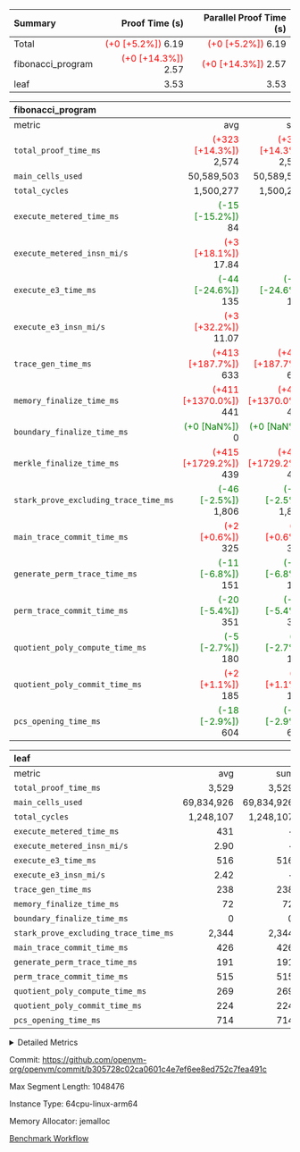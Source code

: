 | Summary | Proof Time (s) | Parallel Proof Time (s) |
|:---|---:|---:|
| Total | <span style='color: red'>(+0 [+5.2%])</span> 6.19 | <span style='color: red'>(+0 [+5.2%])</span> 6.19 |
| fibonacci_program | <span style='color: red'>(+0 [+14.3%])</span> 2.57 | <span style='color: red'>(+0 [+14.3%])</span> 2.57 |
| leaf |  3.53 |  3.53 |


| fibonacci_program |||||
|:---|---:|---:|---:|---:|
|metric|avg|sum|max|min|
| `total_proof_time_ms ` | <span style='color: red'>(+323 [+14.3%])</span> 2,574 | <span style='color: red'>(+323 [+14.3%])</span> 2,574 | <span style='color: red'>(+323 [+14.3%])</span> 2,574 | <span style='color: red'>(+323 [+14.3%])</span> 2,574 |
| `main_cells_used     ` |  50,589,503 |  50,589,503 |  50,589,503 |  50,589,503 |
| `total_cycles        ` |  1,500,277 |  1,500,277 |  1,500,277 |  1,500,277 |
| `execute_metered_time_ms` | <span style='color: green'>(-15 [-15.2%])</span> 84 | -          | -          | -          |
| `execute_metered_insn_mi/s` | <span style='color: red'>(+3 [+18.1%])</span> 17.84 | -          | -          | -          |
| `execute_e3_time_ms  ` | <span style='color: green'>(-44 [-24.6%])</span> 135 | <span style='color: green'>(-44 [-24.6%])</span> 135 | <span style='color: green'>(-44 [-24.6%])</span> 135 | <span style='color: green'>(-44 [-24.6%])</span> 135 |
| `execute_e3_insn_mi/s` | <span style='color: red'>(+3 [+32.2%])</span> 11.07 | -          | <span style='color: red'>(+3 [+32.2%])</span> 11.07 | <span style='color: red'>(+3 [+32.2%])</span> 11.07 |
| `trace_gen_time_ms   ` | <span style='color: red'>(+413 [+187.7%])</span> 633 | <span style='color: red'>(+413 [+187.7%])</span> 633 | <span style='color: red'>(+413 [+187.7%])</span> 633 | <span style='color: red'>(+413 [+187.7%])</span> 633 |
| `memory_finalize_time_ms` | <span style='color: red'>(+411 [+1370.0%])</span> 441 | <span style='color: red'>(+411 [+1370.0%])</span> 441 | <span style='color: red'>(+411 [+1370.0%])</span> 441 | <span style='color: red'>(+411 [+1370.0%])</span> 441 |
| `boundary_finalize_time_ms` | <span style='color: green'>(+0 [NaN%])</span> 0 | <span style='color: green'>(+0 [NaN%])</span> 0 | <span style='color: green'>(+0 [NaN%])</span> 0 | <span style='color: green'>(+0 [NaN%])</span> 0 |
| `merkle_finalize_time_ms` | <span style='color: red'>(+415 [+1729.2%])</span> 439 | <span style='color: red'>(+415 [+1729.2%])</span> 439 | <span style='color: red'>(+415 [+1729.2%])</span> 439 | <span style='color: red'>(+415 [+1729.2%])</span> 439 |
| `stark_prove_excluding_trace_time_ms` | <span style='color: green'>(-46 [-2.5%])</span> 1,806 | <span style='color: green'>(-46 [-2.5%])</span> 1,806 | <span style='color: green'>(-46 [-2.5%])</span> 1,806 | <span style='color: green'>(-46 [-2.5%])</span> 1,806 |
| `main_trace_commit_time_ms` | <span style='color: red'>(+2 [+0.6%])</span> 325 | <span style='color: red'>(+2 [+0.6%])</span> 325 | <span style='color: red'>(+2 [+0.6%])</span> 325 | <span style='color: red'>(+2 [+0.6%])</span> 325 |
| `generate_perm_trace_time_ms` | <span style='color: green'>(-11 [-6.8%])</span> 151 | <span style='color: green'>(-11 [-6.8%])</span> 151 | <span style='color: green'>(-11 [-6.8%])</span> 151 | <span style='color: green'>(-11 [-6.8%])</span> 151 |
| `perm_trace_commit_time_ms` | <span style='color: green'>(-20 [-5.4%])</span> 351 | <span style='color: green'>(-20 [-5.4%])</span> 351 | <span style='color: green'>(-20 [-5.4%])</span> 351 | <span style='color: green'>(-20 [-5.4%])</span> 351 |
| `quotient_poly_compute_time_ms` | <span style='color: green'>(-5 [-2.7%])</span> 180 | <span style='color: green'>(-5 [-2.7%])</span> 180 | <span style='color: green'>(-5 [-2.7%])</span> 180 | <span style='color: green'>(-5 [-2.7%])</span> 180 |
| `quotient_poly_commit_time_ms` | <span style='color: red'>(+2 [+1.1%])</span> 185 | <span style='color: red'>(+2 [+1.1%])</span> 185 | <span style='color: red'>(+2 [+1.1%])</span> 185 | <span style='color: red'>(+2 [+1.1%])</span> 185 |
| `pcs_opening_time_ms ` | <span style='color: green'>(-18 [-2.9%])</span> 604 | <span style='color: green'>(-18 [-2.9%])</span> 604 | <span style='color: green'>(-18 [-2.9%])</span> 604 | <span style='color: green'>(-18 [-2.9%])</span> 604 |

| leaf |||||
|:---|---:|---:|---:|---:|
|metric|avg|sum|max|min|
| `total_proof_time_ms ` |  3,529 |  3,529 |  3,529 |  3,529 |
| `main_cells_used     ` |  69,834,926 |  69,834,926 |  69,834,926 |  69,834,926 |
| `total_cycles        ` |  1,248,107 |  1,248,107 |  1,248,107 |  1,248,107 |
| `execute_metered_time_ms` |  431 | -          | -          | -          |
| `execute_metered_insn_mi/s` |  2.90 | -          | -          | -          |
| `execute_e3_time_ms  ` |  516 |  516 |  516 |  516 |
| `execute_e3_insn_mi/s` |  2.42 | -          |  2.42 |  2.42 |
| `trace_gen_time_ms   ` |  238 |  238 |  238 |  238 |
| `memory_finalize_time_ms` |  72 |  72 |  72 |  72 |
| `boundary_finalize_time_ms` |  0 |  0 |  0 |  0 |
| `stark_prove_excluding_trace_time_ms` |  2,344 |  2,344 |  2,344 |  2,344 |
| `main_trace_commit_time_ms` |  426 |  426 |  426 |  426 |
| `generate_perm_trace_time_ms` |  191 |  191 |  191 |  191 |
| `perm_trace_commit_time_ms` |  515 |  515 |  515 |  515 |
| `quotient_poly_compute_time_ms` |  269 |  269 |  269 |  269 |
| `quotient_poly_commit_time_ms` |  224 |  224 |  224 |  224 |
| `pcs_opening_time_ms ` |  714 |  714 |  714 |  714 |



<details>
<summary>Detailed Metrics</summary>

| group | num_segments | num_children | keygen_time_ms | insns | fri.log_blowup | execute_metered_time_ms | execute_metered_insn_mi/s | commit_exe_time_ms |
| --- | --- | --- | --- | --- | --- | --- | --- | --- |
| fibonacci_program | 1 |  | 230 | 1,500,278 | 1 | 84 | 17.84 | 5 | 
| leaf |  | 1 |  |  | 1 |  |  |  | 

| group | air_name | quotient_deg | interactions | constraints |
| --- | --- | --- | --- | --- |
| fibonacci_program | AccessAdapterAir<16> | 2 | 5 | 12 | 
| fibonacci_program | AccessAdapterAir<2> | 2 | 5 | 12 | 
| fibonacci_program | AccessAdapterAir<32> | 2 | 5 | 12 | 
| fibonacci_program | AccessAdapterAir<4> | 2 | 5 | 12 | 
| fibonacci_program | AccessAdapterAir<8> | 2 | 5 | 12 | 
| fibonacci_program | BitwiseOperationLookupAir<8> | 2 | 2 | 4 | 
| fibonacci_program | MemoryMerkleAir<8> | 2 | 4 | 39 | 
| fibonacci_program | PersistentBoundaryAir<8> | 2 | 3 | 7 | 
| fibonacci_program | PhantomAir | 2 | 3 | 5 | 
| fibonacci_program | Poseidon2PeripheryAir<BabyBearParameters>, 1> | 2 | 1 | 286 | 
| fibonacci_program | ProgramAir | 1 | 1 | 4 | 
| fibonacci_program | RangeTupleCheckerAir<2> | 1 | 1 | 4 | 
| fibonacci_program | Rv32HintStoreAir | 2 | 18 | 28 | 
| fibonacci_program | VariableRangeCheckerAir | 1 | 1 | 4 | 
| fibonacci_program | VmAirWrapper<Rv32BaseAluAdapterAir, BaseAluCoreAir<4, 8> | 2 | 20 | 37 | 
| fibonacci_program | VmAirWrapper<Rv32BaseAluAdapterAir, LessThanCoreAir<4, 8> | 2 | 18 | 40 | 
| fibonacci_program | VmAirWrapper<Rv32BaseAluAdapterAir, ShiftCoreAir<4, 8> | 2 | 24 | 91 | 
| fibonacci_program | VmAirWrapper<Rv32BranchAdapterAir, BranchEqualCoreAir<4> | 2 | 11 | 20 | 
| fibonacci_program | VmAirWrapper<Rv32BranchAdapterAir, BranchLessThanCoreAir<4, 8> | 2 | 13 | 35 | 
| fibonacci_program | VmAirWrapper<Rv32CondRdWriteAdapterAir, Rv32JalLuiCoreAir> | 2 | 10 | 18 | 
| fibonacci_program | VmAirWrapper<Rv32JalrAdapterAir, Rv32JalrCoreAir> | 2 | 16 | 20 | 
| fibonacci_program | VmAirWrapper<Rv32LoadStoreAdapterAir, LoadSignExtendCoreAir<4, 8> | 2 | 18 | 33 | 
| fibonacci_program | VmAirWrapper<Rv32LoadStoreAdapterAir, LoadStoreCoreAir<4> | 2 | 17 | 40 | 
| fibonacci_program | VmAirWrapper<Rv32MultAdapterAir, DivRemCoreAir<4, 8> | 2 | 25 | 84 | 
| fibonacci_program | VmAirWrapper<Rv32MultAdapterAir, MulHCoreAir<4, 8> | 2 | 24 | 31 | 
| fibonacci_program | VmAirWrapper<Rv32MultAdapterAir, MultiplicationCoreAir<4, 8> | 2 | 19 | 19 | 
| fibonacci_program | VmAirWrapper<Rv32RdWriteAdapterAir, Rv32AuipcCoreAir> | 2 | 12 | 14 | 
| fibonacci_program | VmConnectorAir | 2 | 5 | 11 | 
| leaf | AccessAdapterAir<2> | 2 | 5 | 12 | 
| leaf | AccessAdapterAir<4> | 2 | 5 | 12 | 
| leaf | AccessAdapterAir<8> | 2 | 5 | 12 | 
| leaf | FriReducedOpeningAir | 2 | 39 | 71 | 
| leaf | JalRangeCheckAir | 2 | 9 | 14 | 
| leaf | NativePoseidon2Air<BabyBearParameters>, 1> | 2 | 136 | 572 | 
| leaf | PhantomAir | 2 | 3 | 5 | 
| leaf | ProgramAir | 1 | 1 | 4 | 
| leaf | VariableRangeCheckerAir | 1 | 1 | 4 | 
| leaf | VmAirWrapper<AluNativeAdapterAir, FieldArithmeticCoreAir> | 2 | 15 | 27 | 
| leaf | VmAirWrapper<BranchNativeAdapterAir, BranchEqualCoreAir<1> | 2 | 11 | 25 | 
| leaf | VmAirWrapper<NativeAdapterAir<2, 0>, PublicValuesCoreAir> | 2 | 11 | 30 | 
| leaf | VmAirWrapper<NativeLoadStoreAdapterAir<1>, NativeLoadStoreCoreAir<1> | 2 | 15 | 20 | 
| leaf | VmAirWrapper<NativeLoadStoreAdapterAir<4>, NativeLoadStoreCoreAir<4> | 2 | 15 | 20 | 
| leaf | VmAirWrapper<NativeVectorizedAdapterAir<4>, FieldExtensionCoreAir> | 2 | 15 | 27 | 
| leaf | VmConnectorAir | 2 | 5 | 11 | 
| leaf | VolatileBoundaryAir | 2 | 7 | 19 | 

| group | air_name | idx | rows | prep_cols | perm_cols | main_cols | cells |
| --- | --- | --- | --- | --- | --- | --- | --- |
| leaf | AccessAdapterAir<2> | 0 | 262,144 |  | 16 | 11 | 7,077,888 | 
| leaf | AccessAdapterAir<4> | 0 | 131,072 |  | 16 | 13 | 3,801,088 | 
| leaf | AccessAdapterAir<8> | 0 | 4,096 |  | 16 | 17 | 135,168 | 
| leaf | FriReducedOpeningAir | 0 | 524,288 |  | 84 | 27 | 58,195,968 | 
| leaf | JalRangeCheckAir | 0 | 65,536 |  | 28 | 12 | 2,621,440 | 
| leaf | NativePoseidon2Air<BabyBearParameters>, 1> | 0 | 65,536 |  | 312 | 398 | 46,530,560 | 
| leaf | PhantomAir | 0 | 32,768 |  | 12 | 6 | 589,824 | 
| leaf | ProgramAir | 0 | 131,072 |  | 8 | 10 | 2,359,296 | 
| leaf | VariableRangeCheckerAir | 0 | 262,144 | 2 | 8 | 1 | 2,359,296 | 
| leaf | VmAirWrapper<AluNativeAdapterAir, FieldArithmeticCoreAir> | 0 | 1,048,576 |  | 36 | 29 | 68,157,440 | 
| leaf | VmAirWrapper<BranchNativeAdapterAir, BranchEqualCoreAir<1> | 0 | 131,072 |  | 28 | 23 | 6,684,672 | 
| leaf | VmAirWrapper<NativeAdapterAir<2, 0>, PublicValuesCoreAir> | 0 | 64 |  | 28 | 27 | 3,520 | 
| leaf | VmAirWrapper<NativeLoadStoreAdapterAir<1>, NativeLoadStoreCoreAir<1> | 0 | 524,288 |  | 40 | 21 | 31,981,568 | 
| leaf | VmAirWrapper<NativeLoadStoreAdapterAir<4>, NativeLoadStoreCoreAir<4> | 0 | 131,072 |  | 40 | 27 | 8,781,824 | 
| leaf | VmAirWrapper<NativeVectorizedAdapterAir<4>, FieldExtensionCoreAir> | 0 | 131,072 |  | 36 | 38 | 9,699,328 | 
| leaf | VmConnectorAir | 0 | 2 | 1 | 16 | 5 | 42 | 
| leaf | VolatileBoundaryAir | 0 | 131,072 |  | 20 | 12 | 4,194,304 | 

| group | air_name | segment | rows | prep_cols | perm_cols | main_cols | cells |
| --- | --- | --- | --- | --- | --- | --- | --- |
| fibonacci_program | AccessAdapterAir<8> | 0 | 128 |  | 16 | 17 | 4,224 | 
| fibonacci_program | BitwiseOperationLookupAir<8> | 0 | 65,536 | 3 | 8 | 2 | 655,360 | 
| fibonacci_program | MemoryMerkleAir<8> | 0 | 512 |  | 16 | 32 | 24,576 | 
| fibonacci_program | PersistentBoundaryAir<8> | 0 | 128 |  | 12 | 20 | 4,096 | 
| fibonacci_program | PhantomAir | 0 | 1 |  | 12 | 6 | 18 | 
| fibonacci_program | Poseidon2PeripheryAir<BabyBearParameters>, 1> | 0 | 256 |  | 8 | 300 | 78,848 | 
| fibonacci_program | ProgramAir | 0 | 8,192 |  | 8 | 10 | 147,456 | 
| fibonacci_program | RangeTupleCheckerAir<2> | 0 | 524,288 | 2 | 8 | 1 | 4,718,592 | 
| fibonacci_program | Rv32HintStoreAir | 0 | 4 |  | 44 | 32 | 304 | 
| fibonacci_program | VariableRangeCheckerAir | 0 | 262,144 | 2 | 8 | 1 | 2,359,296 | 
| fibonacci_program | VmAirWrapper<Rv32BaseAluAdapterAir, BaseAluCoreAir<4, 8> | 0 | 1,048,576 |  | 52 | 36 | 92,274,688 | 
| fibonacci_program | VmAirWrapper<Rv32BaseAluAdapterAir, LessThanCoreAir<4, 8> | 0 | 524,288 |  | 40 | 37 | 40,370,176 | 
| fibonacci_program | VmAirWrapper<Rv32BranchAdapterAir, BranchEqualCoreAir<4> | 0 | 262,144 |  | 28 | 26 | 14,155,776 | 
| fibonacci_program | VmAirWrapper<Rv32BranchAdapterAir, BranchLessThanCoreAir<4, 8> | 0 | 8 |  | 32 | 32 | 512 | 
| fibonacci_program | VmAirWrapper<Rv32CondRdWriteAdapterAir, Rv32JalLuiCoreAir> | 0 | 131,072 |  | 28 | 18 | 6,029,312 | 
| fibonacci_program | VmAirWrapper<Rv32JalrAdapterAir, Rv32JalrCoreAir> | 0 | 32 |  | 36 | 28 | 2,048 | 
| fibonacci_program | VmAirWrapper<Rv32LoadStoreAdapterAir, LoadStoreCoreAir<4> | 0 | 128 |  | 52 | 41 | 11,904 | 
| fibonacci_program | VmAirWrapper<Rv32RdWriteAdapterAir, Rv32AuipcCoreAir> | 0 | 16 |  | 28 | 20 | 768 | 
| fibonacci_program | VmConnectorAir | 0 | 2 | 1 | 16 | 5 | 42 | 

| group | idx | trace_gen_time_ms | total_proof_time_ms | total_cycles | total_cells | stark_prove_excluding_trace_time_ms | quotient_poly_compute_time_ms | quotient_poly_commit_time_ms | perm_trace_commit_time_ms | pcs_opening_time_ms | memory_finalize_time_ms | main_trace_commit_time_ms | main_cells_used | insns | generate_perm_trace_time_ms | execute_metered_time_ms | execute_metered_insn_mi/s | execute_e3_time_ms | execute_e3_insn_mi/s | boundary_finalize_time_ms |
| --- | --- | --- | --- | --- | --- | --- | --- | --- | --- | --- | --- | --- | --- | --- | --- | --- | --- | --- | --- | --- |
| leaf | 0 | 238 | 3,529 | 1,248,107 | 253,173,226 | 2,344 | 269 | 224 | 515 | 714 | 72 | 426 | 69,834,926 | 1,248,108 | 191 | 431 | 2.90 | 516 | 2.42 | 0 | 

| group | idx | trace_height_constraint | weighted_sum | threshold |
| --- | --- | --- | --- | --- |
| leaf | 0 | 0 | 5,439,620 | 2,013,265,921 | 
| leaf | 0 | 1 | 26,751,232 | 2,013,265,921 | 
| leaf | 0 | 2 | 2,719,810 | 2,013,265,921 | 
| leaf | 0 | 3 | 26,878,212 | 2,013,265,921 | 
| leaf | 0 | 4 | 131,072 | 2,013,265,921 | 
| leaf | 0 | 5 | 62,313,162 | 2,013,265,921 | 

| group | segment | trace_gen_time_ms | total_proof_time_ms | total_cycles | total_cells | stark_prove_excluding_trace_time_ms | quotient_poly_compute_time_ms | quotient_poly_commit_time_ms | perm_trace_commit_time_ms | pcs_opening_time_ms | merkle_finalize_time_ms | memory_finalize_time_ms | main_trace_commit_time_ms | main_cells_used | insns | generate_perm_trace_time_ms | execute_e3_time_ms | execute_e3_insn_mi/s | boundary_finalize_time_ms |
| --- | --- | --- | --- | --- | --- | --- | --- | --- | --- | --- | --- | --- | --- | --- | --- | --- | --- | --- | --- |
| fibonacci_program | 0 | 633 | 2,574 | 1,500,277 | 160,837,996 | 1,806 | 180 | 185 | 351 | 604 | 439 | 441 | 325 | 50,589,503 | 1,500,278 | 151 | 135 | 11.07 | 0 | 

| group | segment | trace_height_constraint | weighted_sum | threshold |
| --- | --- | --- | --- | --- |
| fibonacci_program | 0 | 0 | 3,932,542 | 2,013,265,921 | 
| fibonacci_program | 0 | 1 | 10,749,400 | 2,013,265,921 | 
| fibonacci_program | 0 | 2 | 1,966,271 | 2,013,265,921 | 
| fibonacci_program | 0 | 3 | 10,749,532 | 2,013,265,921 | 
| fibonacci_program | 0 | 4 | 1,664 | 2,013,265,921 | 
| fibonacci_program | 0 | 5 | 640 | 2,013,265,921 | 
| fibonacci_program | 0 | 6 | 7,209,100 | 2,013,265,921 | 
| fibonacci_program | 0 | 7 |  | 2,013,265,921 | 
| fibonacci_program | 0 | 8 | 35,535,101 | 2,013,265,921 | 

</details>


Commit: https://github.com/openvm-org/openvm/commit/b305728c02ca0601c4e7ef6ee8ed752c7fea491c

Max Segment Length: 1048476

Instance Type: 64cpu-linux-arm64

Memory Allocator: jemalloc

[Benchmark Workflow](https://github.com/openvm-org/openvm/actions/runs/15814102467)
